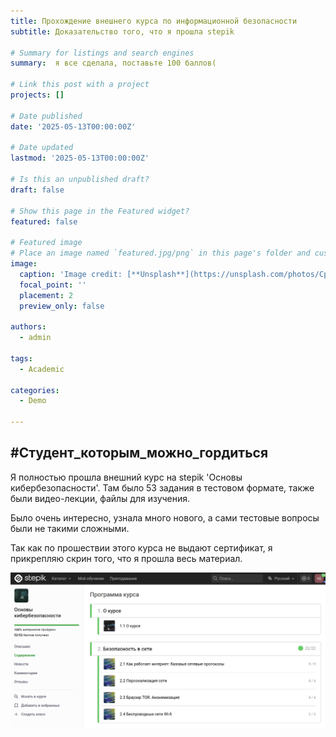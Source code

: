 ```yaml
---
title: Прохождение внешнего курса по информационной безопасности
subtitle: Доказательство того, что я прошла stepik 

# Summary for listings and search engines
summary:  я все сделала, поставьте 100 баллов(

# Link this post with a project
projects: []

# Date published
date: '2025-05-13T00:00:00Z'

# Date updated
lastmod: '2025-05-13T00:00:00Z'

# Is this an unpublished draft?
draft: false

# Show this page in the Featured widget?
featured: false

# Featured image
# Place an image named `featured.jpg/png` in this page's folder and customize its options here.
image:
  caption: 'Image credit: [**Unsplash**](https://unsplash.com/photos/CpkOjOcXdUY)'
  focal_point: ''
  placement: 2
  preview_only: false

authors:
  - admin

tags:
  - Academic

categories:
  - Demo

---
```



##  #Студент_которым_можно_гордиться

Я полностью прошла внешний курс на stepik 'Основы кибербезопасности'. Там было 53 задания в тестовом формате, также были видео-лекции, файлы для изучения.

Было очень интересно, узнала много нового, а сами тестовые вопросы были не такими сложными.

Так как по прошествии этого курса не выдают сертификат, я прикрепляю скрин того, что я прошла весь материал.

![доказательство](coursee_screen.png)

